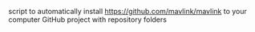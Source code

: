 

   script to automatically install https://github.com/mavlink/mavlink to your computer GitHub project with repository folders
